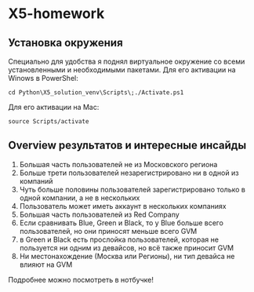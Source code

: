 # X5-homework
## Установка окружения
Специально для удобства я поднял виртуальное окружение со всеми установленными и необходимыми пакетами.
Для его активации на Winows в PowerShel:
```
cd Python\X5_solution_venv\Scripts\;./Activate.ps1 
```
Для его активации на Mac:
```
source Scripts/activate
```
## Overview результатов и интересные инсайды
1. Большая часть пользователей не из Московского региона
2. Больше трети пользователей незарегистрировано ни в одной из компаний
3. Чуть больше половины пользователей зарегистрировано только в одной компании, а не в нескольких
4. Пользователь может иметь аккаунт в нескольких компаниях
5. Большая часть пользователей из Red Company
6. Если сравнивать Blue, Green и Black, то у Blue больше всего пользователей, но они приносят меньше всего GVM
7. в Green и Black есть прослойка пользователей, которая не пользуется ни одним из девайсов, но всё также приносит GVM
8. Ни местонахождение (Москва или Регионы), ни тип девайса не влияют на GVM

Подробнее можно посмотреть в нотбучке!
